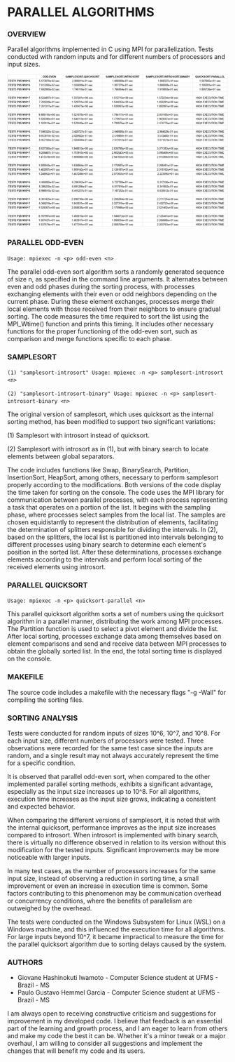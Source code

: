 # PARALLEL ALGORITHMS

### **OVERVIEW**

Parallel algorithms implemented in C using MPI for parallelization. Tests conducted with random inputs and for different numbers of processors and input sizes.

![Execution Time](exectime.png)

### **PARALLEL ODD-EVEN**

`Usage: mpiexec -n <p> odd-even <n>`

The parallel odd-even sort algorithm sorts a randomly generated sequence of size n, as specified in the command line arguments. It alternates between even and odd phases during the sorting process, with processes exchanging elements with their even or odd neighbors depending on the current phase. During these element exchanges, processes merge their local elements with those received from their neighbors to ensure gradual sorting. The code measures the time required to sort the list using the MPI_Wtime() function and prints this timing. It includes other necessary functions for the proper functioning of the odd-even sort, such as comparison and merge functions specific to each phase.

### **SAMPLESORT**

`(1) "samplesort-introsort" Usage: mpiexec -n <p> samplesort-introsort <n>`

`(2) "samplesort-introsort-binary" Usage: mpiexec -n <p> samplesort-introsort-binary <n>`

The original version of samplesort, which uses quicksort as the internal sorting method, has been modified to support two significant variations:

(1) Samplesort with introsort instead of quicksort.

(2) Samplesort with introsort as in (1), but with binary search to locate elements between global separators.

The code includes functions like Swap, BinarySearch, Partition, InsertionSort, HeapSort, among others, necessary to perform samplesort properly according to the modifications. Both versions of the code display the time taken for sorting on the console. The code uses the MPI library for communication between parallel processes, with each process representing a task that operates on a portion of the list. It begins with the sampling phase, where processes select samples from the local list. The samples are chosen equidistantly to represent the distribution of elements, facilitating the determination of splitters responsible for dividing the intervals. In (2), based on the splitters, the local list is partitioned into intervals belonging to different processes using binary search to determine each element's position in the sorted list. After these determinations, processes exchange elements according to the intervals and perform local sorting of the received elements using introsort.

### **PARALLEL QUICKSORT**

`Usage: mpiexec -n <p> quicksort-parallel <n>`

This parallel quicksort algorithm sorts a set of numbers using the quicksort algorithm in a parallel manner, distributing the work among MPI processes. The Partition function is used to select a pivot element and divide the list. After local sorting, processes exchange data among themselves based on element comparisons and send and receive data between MPI processes to obtain the globally sorted list. In the end, the total sorting time is displayed on the console.

### **MAKEFILE**

The source code includes a makefile with the necessary flags "-g -Wall" for compiling the sorting files.

### **SORTING ANALYSIS**

Tests were conducted for random inputs of sizes 10^6, 10^7, and 10^8. For each input size, different numbers of processors were tested. Three observations were recorded for the same test case since the inputs are random, and a single result may not always accurately represent the time for a specific condition.

It is observed that parallel odd-even sort, when compared to the other implemented parallel sorting methods, exhibits a significant advantage, especially as the input size increases up to 10^8. For all algorithms, execution time increases as the input size grows, indicating a consistent and expected behavior.

When comparing the different versions of samplesort, it is noted that with the internal quicksort, performance improves as the input size increases compared to introsort. When introsort is implemented with binary search, there is virtually no difference observed in relation to its version without this modification for the tested inputs. Significant improvements may be more noticeable with larger inputs.

In many test cases, as the number of processors increases for the same input size, instead of observing a reduction in sorting time, a small improvement or even an increase in execution time is common. Some factors contributing to this phenomenon may be communication overhead or concurrency conditions, where the benefits of parallelism are outweighed by the overhead.

The tests were conducted on the Windows Subsystem for Linux (WSL) on a Windows machine, and this influenced the execution time for all algorithms. For large inputs beyond 10^7, it became impractical to measure the time for the parallel quicksort algorithm due to sorting delays caused by the system.

### **AUTHORS**

- Giovane Hashinokuti Iwamoto - Computer Science student at UFMS - Brazil - MS
- Paulo Gustavo Hemmel Garcia - Computer Science student at UFMS - Brazil - MS

I am always open to receiving constructive criticism and suggestions for improvement in my developed code. I believe that feedback is an essential part of the learning and growth process, and I am eager to learn from others and make my code the best it can be. Whether it's a minor tweak or a major overhaul, I am willing to consider all suggestions and implement the changes that will benefit my code and its users.
